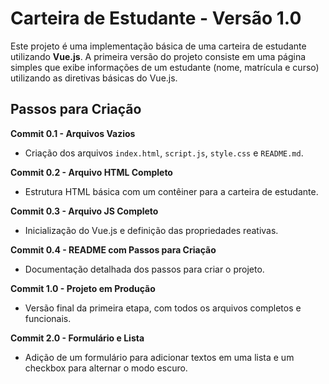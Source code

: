 # Carteira de Estudante - Versão 1.0

Este projeto é uma implementação básica de uma carteira de estudante utilizando **Vue.js**. A primeira versão do projeto consiste em uma página simples que exibe informações de um estudante (nome, matrícula e curso) utilizando as diretivas básicas do Vue.js.

## Passos para Criação

**Commit 0.1 - Arquivos Vazios**  
- Criação dos arquivos `index.html`, `script.js`, `style.css` e `README.md`.

**Commit 0.2 - Arquivo HTML Completo**  
- Estrutura HTML básica com um contêiner para a carteira de estudante.

**Commit 0.3 - Arquivo JS Completo**  
- Inicialização do Vue.js e definição das propriedades reativas.

**Commit 0.4 - README com Passos para Criação**  
- Documentação detalhada dos passos para criar o projeto.

**Commit 1.0 - Projeto em Produção**  
- Versão final da primeira etapa, com todos os arquivos completos e funcionais.
        
**Commit 2.0 - Formulário e Lista**  
- Adição de um formulário para adicionar textos em uma lista e um checkbox para alternar o modo escuro.